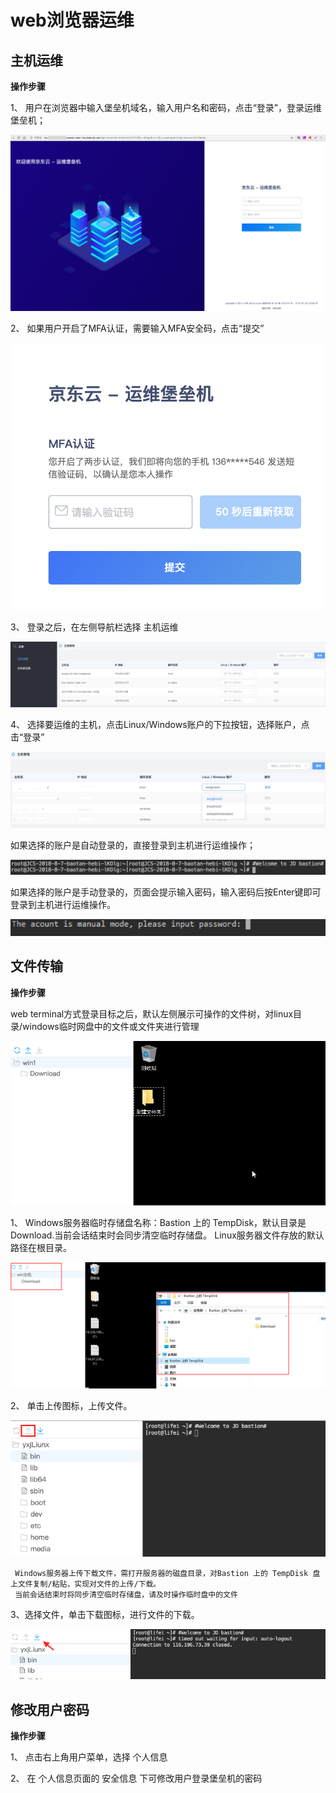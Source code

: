 # web浏览器运维


## 主机运维

**操作步骤**

1、 用户在浏览器中输入堡垒机域名，输入用户名和密码，点击“登录”，登录运维堡垒机；

![](/image/Bastion/login-ins.png) 

2、 如果用户开启了MFA认证，需要输入MFA安全码，点击“提交”

![](/image/Bastion/mfa.png) 

3、 登录之后，在左侧导航栏选择 主机运维 

![](/image/Bastion/operate1.png) 

4、 选择要运维的主机，点击Linux/Windows账户的下拉按钮，选择账户，点击“登录”

![](/image/Bastion/operate2.png) 

如果选择的账户是自动登录的，直接登录到主机进行运维操作；

![](/image/Bastion/operate3.png) 

如果选择的账户是手动登录的，页面会提示输入密码，输入密码后按Enter键即可登录到主机进行运维操作。

![](/image/Bastion/operate4.png) 

## 文件传输

**操作步骤**

web terminal方式登录目标之后，默认左侧展示可操作的文件树，对linux目录/windows临时网盘中的文件或文件夹进行管理

  ![](/image/Bastion/operate5.png) 

1、  Windows服务器临时存储盘名称：Bastion 上的 TempDisk，默认目录是Download.当前会话结束时会同步清空临时存储盘。
      Linux服务器文件存放的默认路径在根目录。
      
  ![](/image/Bastion/operate8.png) 
    
2、 单击上传图标，上传文件。
  
  ![](/image/Bastion/operate6.png) 
 
```
 Windows服务器上传下载文件，需打开服务器的磁盘目录，对Bastion 上的 TempDisk 盘上文件复制/粘贴，实现对文件的上传/下载。
 当前会话结束时将同步清空临时存储盘，请及时操作临时盘中的文件
```
  
  
3、选择文件，单击下载图标，进行文件的下载。
  
  ![](/image/Bastion/operate7.png) 

## 修改用户密码

**操作步骤**

1、 点击右上角用户菜单，选择 个人信息

2、 在 个人信息页面的 安全信息 下可修改用户登录堡垒机的密码
 
